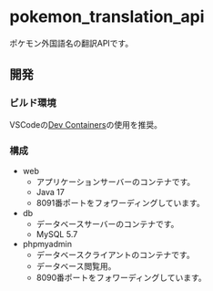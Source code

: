 # pokemon_translation_api
ポケモン外国語名の翻訳APIです。

## 開発
### ビルド環境
VSCodeの[Dev Containers](https://marketplace.visualstudio.com/items?itemName=ms-vscode-remote.remote-containers)の使用を推奨。

### 構成
* web
  * アプリケーションサーバーのコンテナです。
  * Java 17
  * 8091番ポートをフォワーディングしています。
* db
  * データベースサーバーのコンテナです。
  * MySQL 5.7
* phpmyadmin
  * データベースクライアントのコンテナです。
  * データベース閲覧用。
  * 8090番ポートをフォワーディングしています。
